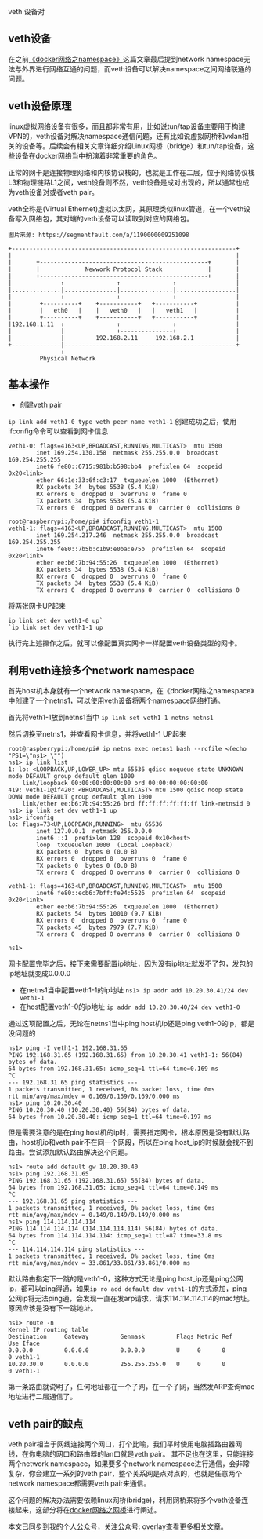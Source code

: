 veth 设备对



## veth设备

在之前[《docker网络之namespace》](https://zhuanlan.zhihu.com/p/184956047)这篇文章最后提到network namespace无法与外界进行网络互通的问题，而veth设备可以解决namespace之间网络联通的问题。

## veth设备原理

linux虚拟网络设备有很多，而且都非常有用，比如说tun/tap设备主要用于构建VPN的，veth设备对解决namespace通信问题，还有比如说虚拟网桥和vxlan相关的设备等。后续会有相关文章详细介绍Linux网桥（bridge）和tun/tap设备，这些设备在docker网络当中扮演着非常重要的角色。

正常的网卡是连接物理网络和内核协议栈的，也就是工作在二层，位于网络协议栈L3和物理链路L1之间，veth设备则不然，veth设备是成对出现的，所以通常也成为veth设备对或者veth pair。

veth全称是(Virtual Ethernet)虚拟以太网，其原理类似linux管道，在一个veth设备写入网络包，其对端的veth设备可以读取到对应的网络包。



```text
图片来源: https://segmentfault.com/a/1190000009251098

+----------------------------------------------------------------+
|                                                                |
|       +------------------------------------------------+       |
|       |             Newwork Protocol Stack             |       |
|       +------------------------------------------------+       |
|              ↑               ↑               ↑                 |
|..............|...............|...............|.................|
|              ↓               ↓               ↓                 |
|        +----------+    +-----------+   +-----------+           |
|        |   eth0   |    |   veth0   |   |   veth1   |           |
|        +----------+    +-----------+   +-----------+           |
|192.168.1.11  ↑               ↑               ↑                 |
|              |               +---------------+                 |
|              |         192.168.2.11     192.168.2.1            |
+--------------|-------------------------------------------------+
               ↓
         Physical Network
```



## 基本操作

- 创建veth pair

`ip link add veth1-0 type veth peer name veth1-1`
创建成功之后，使用ifconfig命令可以查看到网卡信息

```text
veth1-0: flags=4163<UP,BROADCAST,RUNNING,MULTICAST>  mtu 1500
        inet 169.254.130.158  netmask 255.255.0.0  broadcast 169.254.255.255
        inet6 fe80::6715:981b:b598:bb4  prefixlen 64  scopeid 0x20<link>
        ether 66:1e:33:6f:c3:17  txqueuelen 1000  (Ethernet)
        RX packets 34  bytes 5538 (5.4 KiB)
        RX errors 0  dropped 0  overruns 0  frame 0
        TX packets 34  bytes 5538 (5.4 KiB)
        TX errors 0  dropped 0 overruns 0  carrier 0  collisions 0

root@raspberrypi:/home/pi# ifconfig veth1-1
veth1-1: flags=4163<UP,BROADCAST,RUNNING,MULTICAST>  mtu 1500
        inet 169.254.217.246  netmask 255.255.0.0  broadcast 169.254.255.255
        inet6 fe80::7b5b:c1b9:e0ba:e75b  prefixlen 64  scopeid 0x20<link>
        ether ee:b6:7b:94:55:26  txqueuelen 1000  (Ethernet)
        RX packets 34  bytes 5538 (5.4 KiB)
        RX errors 0  dropped 0  overruns 0  frame 0
        TX packets 34  bytes 5538 (5.4 KiB)
        TX errors 0  dropped 0 overruns 0  carrier 0  collisions 0
```

将两张网卡UP起来

```
ip link set dev veth1-0 up`
`ip link set dev veth1-1 up
```

执行完上述操作之后，就可以像配置真实网卡一样配置veth设备类型的网卡。

## 利用veth连接多个network namespace

首先host机本身就有一个network namespace，在《docker网络之namespace》中创建了一个netns1，可以使用veth设备将两个namespace网络打通。

首先将veth1-1放到netns1当中
`ip link set veth1-1 netns netns1`

然后切换至netns1，并查看网卡信息，并将veth1-1 UP起来

```text
root@raspberrypi:/home/pi# ip netns exec netns1 bash --rcfile <(echo "PS1=\"ns1> \"")
ns1> ip link list
1: lo: <LOOPBACK,UP,LOWER_UP> mtu 65536 qdisc noqueue state UNKNOWN mode DEFAULT group default qlen 1000
    link/loopback 00:00:00:00:00:00 brd 00:00:00:00:00:00
419: veth1-1@if420: <BROADCAST,MULTICAST> mtu 1500 qdisc noop state DOWN mode DEFAULT group default qlen 1000
    link/ether ee:b6:7b:94:55:26 brd ff:ff:ff:ff:ff:ff link-netnsid 0
ns1> ip link set dev veth1-1 up
ns1> ifconfig
lo: flags=73<UP,LOOPBACK,RUNNING>  mtu 65536
        inet 127.0.0.1  netmask 255.0.0.0
        inet6 ::1  prefixlen 128  scopeid 0x10<host>
        loop  txqueuelen 1000  (Local Loopback)
        RX packets 0  bytes 0 (0.0 B)
        RX errors 0  dropped 0  overruns 0  frame 0
        TX packets 0  bytes 0 (0.0 B)
        TX errors 0  dropped 0 overruns 0  carrier 0  collisions 0

veth1-1: flags=4163<UP,BROADCAST,RUNNING,MULTICAST>  mtu 1500
        inet6 fe80::ecb6:7bff:fe94:5526  prefixlen 64  scopeid 0x20<link>
        ether ee:b6:7b:94:55:26  txqueuelen 1000  (Ethernet)
        RX packets 54  bytes 10010 (9.7 KiB)
        RX errors 0  dropped 0  overruns 0  frame 0
        TX packets 45  bytes 7979 (7.7 KiB)
        TX errors 0  dropped 0 overruns 0  carrier 0  collisions 0

ns1>
```

网卡配置完毕之后，接下来需要配置ip地址，因为没有ip地址就发不了包，发包的ip地址就变成0.0.0.0

- 在netns1当中配置veth1-1的ip地址
  `ns1> ip addr add 10.20.30.41/24 dev veth1-1`
- 在host配置veth1-0的ip地址
  `ip addr add 10.20.30.40/24 dev veth1-0`

通过这项配置之后，无论在netns1当中ping host机ip还是ping veth1-0的ip，都是没问题的

```text
ns1> ping -I veth1-1 192.168.31.65
PING 192.168.31.65 (192.168.31.65) from 10.20.30.41 veth1-1: 56(84) bytes of data.
64 bytes from 192.168.31.65: icmp_seq=1 ttl=64 time=0.169 ms
^C
--- 192.168.31.65 ping statistics ---
1 packets transmitted, 1 received, 0% packet loss, time 0ms
rtt min/avg/max/mdev = 0.169/0.169/0.169/0.000 ms
ns1> ping 10.20.30.40
PING 10.20.30.40 (10.20.30.40) 56(84) bytes of data.
64 bytes from 10.20.30.40: icmp_seq=1 ttl=64 time=0.197 ms
```

但是需要注意的是在ping host机的ip时，需要指定网卡，根本原因是没有默认路由，host机ip和veth pair不在同一个网段，所以在ping host_ip的时候就会找不到路由。尝试添加默认路由解决这个问题。

```text
ns1> route add default gw 10.20.30.40
ns1> ping 192.168.31.65
PING 192.168.31.65 (192.168.31.65) 56(84) bytes of data.
64 bytes from 192.168.31.65: icmp_seq=1 ttl=64 time=0.149 ms
^C
--- 192.168.31.65 ping statistics ---
1 packets transmitted, 1 received, 0% packet loss, time 0ms
rtt min/avg/max/mdev = 0.149/0.149/0.149/0.000 ms
ns1> ping 114.114.114.114
PING 114.114.114.114 (114.114.114.114) 56(84) bytes of data.
64 bytes from 114.114.114.114: icmp_seq=1 ttl=87 time=33.8 ms
^C
--- 114.114.114.114 ping statistics ---
1 packets transmitted, 1 received, 0% packet loss, time 0ms
rtt min/avg/max/mdev = 33.861/33.861/33.861/0.000 ms
```

默认路由指定下一跳的是veth1-0，这种方式无论是ping host_ip还是ping公网ip，都可以ping得通，如果`ip ro add default dev veth1-1`的方式添加，ping 公网ip将无法ping通，会发现一直在发arp请求，请求114.114.114.114的mac地址。原因应该是没有下一跳地址。

```text
ns1> route -n
Kernel IP routing table
Destination     Gateway         Genmask         Flags Metric Ref    Use Iface
0.0.0.0         0.0.0.0         0.0.0.0         U     0      0        0 veth1-1
10.20.30.0      0.0.0.0         255.255.255.0   U     0      0        0 veth1-1
```

第一条路由就说明了，任何地址都在一个子网，在一个子网，当然发ARP查询mac地址进行二层通信了。

## veth pair的缺点

veth pair相当于网线连接两个网口，打个比喻，我们平时使用电脑插路由器网线，在你电脑的网口和路由器的lan口就是veth pair。
其不足也在这里，只能连接两个network namespace，如果要多个network namespace进行通信，会非常复杂，你会建立一系列的veth pair，整个关系网是点对点的，也就是任意两个network namespace都需要veth pair来通信。



这个问题的解决办法需要依赖linux网桥(bridge)，利用网桥来将多个veth设备连接起来，这部分将在[docker网络之网桥](https://link.zhihu.com/?target=vscode-resource%3A//file///Users/ickelin/ownCloud/%E7%B3%BB%E5%88%97%E6%96%87%E7%AB%A0/docker/docker%E7%BD%91%E7%BB%9C%E4%B9%8B%E7%BD%91%E6%A1%A5.md)进行阐述。

本文已同步到我的个人公众号，关注公众号: overlay查看更多相关文章。